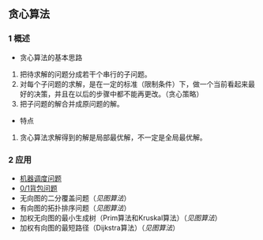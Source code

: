 ## 贪心算法
### 1 概述
- 贪心算法的基本思路
 1. 把待求解的问题分成若干个串行的子问题。
 2. 对每个子问题的求解，是在一定的标准（限制条件）下，做一个当前看起来最好的决策，并且在以后的步骤中都不能再更改。（贪心策略）
 3. 把子问题的解合并成原问题的解。

- 特点
 1. 贪心算法求解得到的解是局部最优解，不一定是全局最优解。


### 2 应用
 - [机器调度问题](./LPTSchedule.cpp)
 - [0/1背包问题](./knapsack0_1.cpp)
 - 无向图的二分覆盖问题（*见图算法*）
 - 有向图的拓扑排序问题（*见图算法*）
 - 加权无向图的最小生成树（Prim算法和Kruskal算法）（*见图算法*）
 - 加权有向图的最短路径（Dijkstra算法）（*见图算法*）